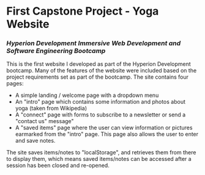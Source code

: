 # First Capstone Project - Yoga Website
### *Hyperion Development Immersive Web Development and Software Engineering Bootcamp*
This is the first website I developed as part of the Hyperion Development bootcamp. Many of the features of the website were included based on the project requirements set as part of the bootcamp.
The site contains four pages:
* A simple landing / welcome page with a dropdown menu
* An "intro" page which contains some information and photos about yoga (taken from Wikipedia)
* A "connect" page with forms to subscribe to a newsletter or send a "contact us" message"
* A "saved items" page where the user can view information or pictures earmarked from the "intro" page. This page also allows the user to enter and save notes.

The site saves items/notes to "localStorage", and retrieves them from there to display them, which means
saved items/notes can be accessed after a session has been closed and re-opened.
